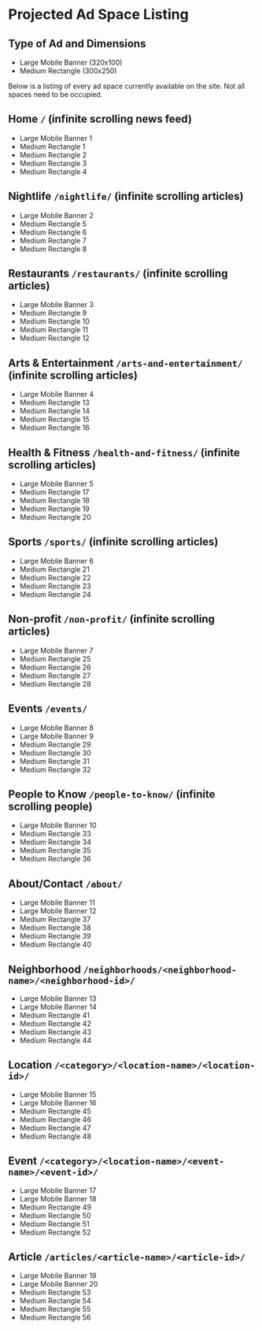 # Projected Ad Space Listing

## Type of Ad and Dimensions
- Large Mobile Banner (320x100)
- Medium Rectangle (300x250)

Below is a listing of every ad space currently available on the site. Not all spaces need to be occupied.

## Home `/` (infinite scrolling news feed)
- Large Mobile Banner 1
- Medium Rectangle 1
- Medium Rectangle 2
- Medium Rectangle 3
- Medium Rectangle 4

## Nightlife `/nightlife/` (infinite scrolling articles)
- Large Mobile Banner 2
- Medium Rectangle 5
- Medium Rectangle 6
- Medium Rectangle 7
- Medium Rectangle 8

## Restaurants `/restaurants/` (infinite scrolling articles)
- Large Mobile Banner 3
- Medium Rectangle 9
- Medium Rectangle 10
- Medium Rectangle 11
- Medium Rectangle 12

## Arts & Entertainment `/arts-and-entertainment/` (infinite scrolling articles)
- Large Mobile Banner 4
- Medium Rectangle 13
- Medium Rectangle 14
- Medium Rectangle 15
- Medium Rectangle 16

## Health & Fitness `/health-and-fitness/` (infinite scrolling articles)
- Large Mobile Banner 5
- Medium Rectangle 17
- Medium Rectangle 18
- Medium Rectangle 19
- Medium Rectangle 20

## Sports `/sports/` (infinite scrolling articles)
- Large Mobile Banner 6
- Medium Rectangle 21
- Medium Rectangle 22
- Medium Rectangle 23
- Medium Rectangle 24

## Non-profit `/non-profit/` (infinite scrolling articles)
- Large Mobile Banner 7
- Medium Rectangle 25
- Medium Rectangle 26
- Medium Rectangle 27
- Medium Rectangle 28

## Events `/events/`
- Large Mobile Banner 8
- Large Mobile Banner 9
- Medium Rectangle 29
- Medium Rectangle 30
- Medium Rectangle 31
- Medium Rectangle 32

## People to Know `/people-to-know/` (infinite scrolling people)
- Large Mobile Banner 10
- Medium Rectangle 33
- Medium Rectangle 34
- Medium Rectangle 35
- Medium Rectangle 36

## About/Contact `/about/`
- Large Mobile Banner 11
- Large Mobile Banner 12
- Medium Rectangle 37
- Medium Rectangle 38
- Medium Rectangle 39
- Medium Rectangle 40

## Neighborhood `/neighborhoods/<neighborhood-name>/<neighborhood-id>/`
- Large Mobile Banner 13
- Large Mobile Banner 14
- Medium Rectangle 41
- Medium Rectangle 42
- Medium Rectangle 43
- Medium Rectangle 44

## Location `/<category>/<location-name>/<location-id>/`
- Large Mobile Banner 15
- Large Mobile Banner 16
- Medium Rectangle 45
- Medium Rectangle 46
- Medium Rectangle 47
- Medium Rectangle 48

## Event `/<category>/<location-name>/<event-name>/<event-id>/`
- Large Mobile Banner 17
- Large Mobile Banner 18
- Medium Rectangle 49
- Medium Rectangle 50
- Medium Rectangle 51
- Medium Rectangle 52

## Article `/articles/<article-name>/<article-id>/`
- Large Mobile Banner 19
- Large Mobile Banner 20
- Medium Rectangle 53
- Medium Rectangle 54
- Medium Rectangle 55
- Medium Rectangle 56
